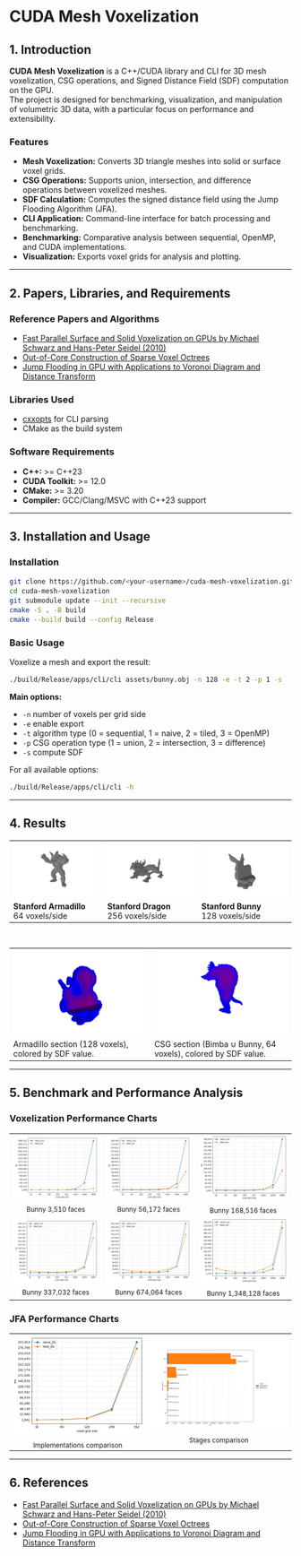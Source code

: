 # CUDA Mesh Voxelization

## 1. Introduction

**CUDA Mesh Voxelization** is a C++/CUDA library and CLI for 3D mesh voxelization, CSG operations, and Signed Distance Field (SDF) computation on the GPU.  
The project is designed for benchmarking, visualization, and manipulation of volumetric 3D data, with a particular focus on performance and extensibility.

### Features

- **Mesh Voxelization:** Converts 3D triangle meshes into solid or surface voxel grids.
- **CSG Operations:** Supports union, intersection, and difference operations between voxelized meshes.
- **SDF Calculation:** Computes the signed distance field using the Jump Flooding Algorithm (JFA).
- **CLI Application:** Command-line interface for batch processing and benchmarking.
- **Benchmarking:** Comparative analysis between sequential, OpenMP, and CUDA implementations.
- **Visualization:** Exports voxel grids for analysis and plotting.

---

## 2. Papers, Libraries, and Requirements

### Reference Papers and Algorithms

- [Fast Parallel Surface and Solid Voxelization on GPUs by Michael Schwarz and Hans-Peter Seidel (2010)](https://michael-schwarz.com/research/publ/files/vox-siga10.pdf)
- [Out-of-Core Construction of Sparse Voxel Octrees](https://graphics.cs.kuleuven.be/publications/BLD14OCCSVO)
- [Jump Flooding in GPU with Applications to Voronoi Diagram and Distance Transform](https://www.comp.nus.edu.sg/~tants/jfa/i3d06.pdf)

### Libraries Used

- [cxxopts](https://github.com/jarro2783/cxxopts) for CLI parsing
- CMake as the build system

### Software Requirements

- **C++:** >= C++23
- **CUDA Toolkit:** >= 12.0
- **CMake:** >= 3.20
- **Compiler:** GCC/Clang/MSVC with C++23 support

---

## 3. Installation and Usage

### Installation

```bash
git clone https://github.com/<your-username>/cuda-mesh-voxelization.git
cd cuda-mesh-voxelization
git submodule update --init --recursive
cmake -S . -B build
cmake --build build --config Release
```

### Basic Usage

Voxelize a mesh and export the result:

```bash
./build/Release/apps/cli/cli assets/bunny.obj -n 128 -e -t 2 -p 1 -s
```

**Main options:**
- `-n` number of voxels per grid side
- `-e` enable export
- `-t` algorithm type (0 = sequential, 1 = naive, 2 = tiled, 3 = OpenMP)
- `-p` CSG operation type (1 = union, 2 = intersection, 3 = difference)
- `-s` compute SDF

For all available options:
```bash
./build/Release/apps/cli/cli -h
```

---

## 4. Results

<div align="center">

<table>
  <tr>
    <td width="33%"><img src="images/snapshot04.png" width="100%"/></td>
    <td width="33%"><img src="images/snapshot02.png" width="100%"/></td>
    <td width="33%"><img src="images/snapshot05.png" width="100%"/></td>
  </tr>
  <tr>
    <td width="33%">
      <b>Stanford Armadillo</b><br>64 voxels/side
    </td>
    <td width="33%">
      <b>Stanford Dragon</b><br>256 voxels/side
    </td>
    <td width="33%">
      <b>Stanford Bunny</b><br>128 voxels/side
    </td>
  </tr>
</table>

<br>

<table>
  <tr>
    <td width="48%"><img src="images/snapshot00.png" width="100%"/></td>
    <td width="48%"><img src="images/snapshot01.png" width="100%"/></td>
  </tr>
  <tr>
    <td width="48%">
      Armadillo section (128 voxels), colored by SDF value.
    </td>
    <td width="48%">
      CSG section (Bimba ∪ Bunny, 64 voxels), colored by SDF value.
    </td>
  </tr>
</table>
</div>

---

## 5. Benchmark and Performance Analysis

### Voxelization Performance Charts

<div align="center">

<table>
  <tr>
    <td align="center" width="350">
      <img src="images/bunny_3510/bunny_3510_vox_comparison_no_memory_12.jpg" width="350"/><br>
      <sub>Bunny 3,510 faces</sub>
    </td>
    <td align="center" width="350">
      <img src="images/bunny_56172/bunny_56172_vox_comparison_no_memory_12.jpg" width="350"/><br>
      <sub>Bunny 56,172 faces</sub>
    </td>
    <td align="center" width="350">
      <img src="images/bunny_168516/bunny_168516_vox_comparison_no_memory_12.jpg" width="350"/><br>
      <sub>Bunny 168,516 faces</sub>
    </td>
  </tr>
  <tr>
    <td align="center" width="350">
      <img src="images/bunny_337032/bunny_337032_vox_comparison_no_memory_12.jpg" width="350"/><br>
      <sub>Bunny 337,032 faces</sub>
    </td>
    <td align="center" width="350">
      <img src="images/bunny_674064/bunny_674064_vox_comparison_no_memory_12.jpg" width="350"/><br>
      <sub>Bunny 674,064 faces</sub>
    </td>
    <td align="center" width="350">
      <img src="images/bunny_1348128/bunny_1348128_vox_comparison_no_memory_12.jpg" width="350"/><br>
      <sub>Bunny 1,348,128 faces</sub>
    </td>
  </tr>
</table>

</div>

### JFA Performance Charts

<div align="center">

<table style="margin:0 auto;">
  <tr>
    <td align="center" width="400" style="padding:2px;">
      <img src="images/bunny_1348128/bunny_1348128_jfa_comparison_no_memory_12.jpg" width="330"/><br>
      <sub>Implementations comparison</sub>
    </td>
    <td align="center" width="440">
      <img src="images/bunny_1348128/bunny_1348128_jfa_bar_diagram_no_memory_12.jpg" width="440"/><br>
      <sub>Stages comparison</sub>
    </td>
  </tr>
</table>

</div>

---

## 6. References

- [Fast Parallel Surface and Solid Voxelization on GPUs by Michael Schwarz and Hans-Peter Seidel (2010)](https://michael-schwarz.com/research/publ/files/vox-siga10.pdf)
- [Out-of-Core Construction of Sparse Voxel Octrees](https://graphics.cs.kuleuven.be/publications/BLD14OCCSVO)
- [Jump Flooding in GPU with Applications to Voronoi Diagram and Distance Transform](https://www.comp.nus.edu.sg/~tants/jfa/i3d06.pdf)
